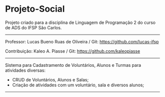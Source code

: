 # Projeto-Social
Projeto criado para a disciplina de Linguagem de Programação 2 do curso de ADS do IFSP São Carlos.

-----------------------------------------------------------------------------------------------------------------------

Professor: Lucas Bueno Ruas de Oliveira / 
Git: https://github.com/lucas-ifsp

Contribuição: Kaleo A. Piasse / 
Git: https://github.com/kaleopiasse

-----------------------------------------------------------------------------------------------------------------------

Sistema para Cadastramento de Voluntários, Alunos e Turmas para atividades diversas:

- CRUD de Voluntários, Alunos e Salas;
- Criação de atividades com um voluntário, sala e diversos alunos;

-----------------------------------------------------------------------------------------------------------------------



